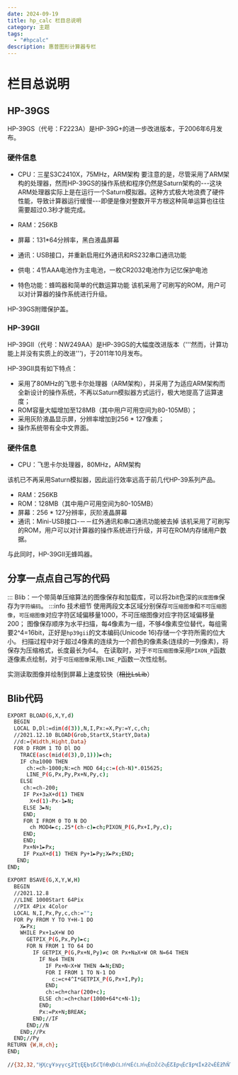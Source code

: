 ```yaml
---
date: 2024-09-19
title: hp_calc 栏目总说明
category: 主题
tags:
  - "#hpcalc"
description: 惠普图形计算器专栏
---
```

# 栏目总说明

## HP-39GS
HP-39GS（代号：F2223A）是HP-39G+的进一步改进版本，于2006年6月发布。
### 硬件信息
*  CPU：三星S3C2410X，75MHz，ARM架构
要注意的是，尽管采用了ARM架构的处理器，然而HP-39GS的操作系统和程序仍然是Saturn架构的---这块ARM处理器实际上是在运行一个Saturn模拟器。这种方式极大地浪费了硬件性能，导致计算器运行缓慢---即便是像对整数开平方根这种简单运算也往往需要超过0.3秒才能完成。

*  RAM：256KB
*  屏幕：131*64分辨率，黑白液晶屏幕
*  通讯：USB接口，并重新启用红外通讯和RS232串口通讯功能
*  供电：4节AAA电池作为主电池，一枚CR2032电池作为记忆保护电池
*  特色功能：蜂鸣器和简单的代数运算功能
该机采用了可刷写的ROM，用户可以对计算器的操作系统进行升级。

HP-39GS附赠保护盖。

### HP-39GII
HP-39GII（代号：NW249AA）是HP-39GS的大幅度改进版本（'''然而，计算功能上并没有实质上的改进''')，于2011年10月发布。

HP-39GII具有如下特点：

*  采用了80MHz的飞思卡尔处理器（ARM架构），并采用了为适应ARM架构而全新设计的操作系统，不再以Saturn模拟器方式运行，极大地提高了运算速度；
*  ROM容量大幅增加至128MB（其中用户可用空间为80-105MB）；
*  采用灰阶液晶显示屏，分辨率增加到256 * 127像素；
*  操作系统带有全中文界面。
### 硬件信息
*  CPU：飞思卡尔处理器，80MHz，ARM架构

该机已不再采用Saturn模拟器，因此运行效率远高于前几代HP-39系列产品。
*  RAM：256KB
*  ROM：128MB（其中用户可用空间为80-105MB）
*  屏幕：256 * 127分辨率，灰阶液晶屏幕
*  通讯：Mini-USB接口-－－红外通讯和串口通讯功能被去掉
该机采用了可刷写的ROM，用户可以对计算器的操作系统进行升级，并可在ROM内存储用户数据。

与此同时，HP-39GII无蜂鸣器。




## 分享一点点自己写的代码
:::
Blib：一个带简单压缩算法的图像保存和加载库，可以将2bit色深的`灰度图像`保存为`字符编码`。
:::info 技术细节
使用两段文本区域分别保存`可压缩图像`和`不可压缩图像`，`可压缩图像`对应字符区域偏移量1000，不可压缩图像对应字符区域偏移量200；
图像保存顺序为水平扫描，每4像素为一组，不够4像素空位替代，每组需要2^4=16bit，正好是`hp39gii`的文本编码(Unicode 16)存储一个字符所需的位大小。
扫描过程中对于超过4像素的连续为一个颜色的像素条(连续的一列像素)，将保存为压缩格式，长度最长为64。
在读取时，对于`不可压缩图像`采用`PIXON_P`函数逐像素点绘制，对于`可压缩图像`采用`LINE_P`函数一次性绘制。

实测读取图像并绘制到屏幕上速度较快（~~相比LsLib~~）

## Blib代码
```bash
EXPORT BLOAD(G,X,Y,d)
  BEGIN
  LOCAL D,Dl:=dim(d(3)),N,I,Px:=X,Py:=Y,c,ch;
  //2021.12.10 BLOAD(Grob,StartX,StartY,Data)
  //d:={Width,Hight,Data}
  FOR D FROM 1 TO Dl DO
    TRACE(asc(mid(d(3),D,1)))►ch;
    IF ch≥1000 THEN
      ch:=ch-1000;N:=ch MOD 64;c:=(ch-N)*.015625;
      LINE_P(G,Px,Py,Px+N,Py,c);
    ELSE
     ch:=ch-200;
     IF Px+3≥X+d(1) THEN
       X+d(1)-Px-1►N;
     ELSE 3►N;
     END;
     FOR I FROM 0 TO N DO
       ch MOD4►c;.25*(ch-c)►ch;PIXON_P(G,Px+I,Py,c);
     END;
     END;
     Px+N+1►Px;
     IF Px≥X+d(1) THEN Py+1►Py;X►Px;END;
   END;
END;
  
EXPORT BSAVE(G,X,Y,W,H)
  BEGIN
  //2021.12.8
  //LINE 1000Start 64Pix
  //PIX 4Pix 4Color
  LOCAL N,I,Px,Py,c,ch:="";
  FOR Py FROM Y TO Y+H-1 DO
    X►Px;
    WHILE Px+1≤X+W DO
      GETPIX_P(G,Px,Py)►c;
      FOR N FROM 1 TO 64 DO
        IF GETPIX_P(G,Px+N,Py)≠c OR Px+N≥X+W OR N=64 THEN
          IF N≤4 THEN
            IF Px+N<X+W THEN 4►N;END;
            FOR I FROM 1 TO N-1 DO
              c:=c+4^I*GETPIX_P(G,Px+I,Py);
            END;
            ch:=ch+char(200+c);
          ELSE ch:=ch+char(1000+64*c+N-1);
          END;
          Px:=Px+N;BREAK;
        END;//IF
      END;//N
    END;//Px
  END;//Py
RETURN {W,H,ch};
END;
  
//{32,32,"ӇҲϲұҰ϶үүϲƽƻҬҭĘĘЬҭƸćҬńƟҳƉćǇńҸÉćǇńҷÉǄćƧҷÉƸƗƿҷÉƈƗƿҸÍĸƻƧҹÉÈƻħŇҬǅƋÉÈƻçåŅĥƍϯƻçŅƋҬǄϮƻħćÔƸƻËÈƛŇƗҭƈËϭċҭǄүϱËǅćҲϰËƼćұϱËĘǁøҭϱËϬǅãҬϱ×ϬǅþǇƈϭË×ϭŅüÔÔϬËćϮÑƼÌϮ×ǇϯÉŅϭË×ǇϴÝÈËćҬϴÉøƸ×ҭϲÙÔƸćүϰËËҮҰϰËƸҭҲϲұ"}
```
